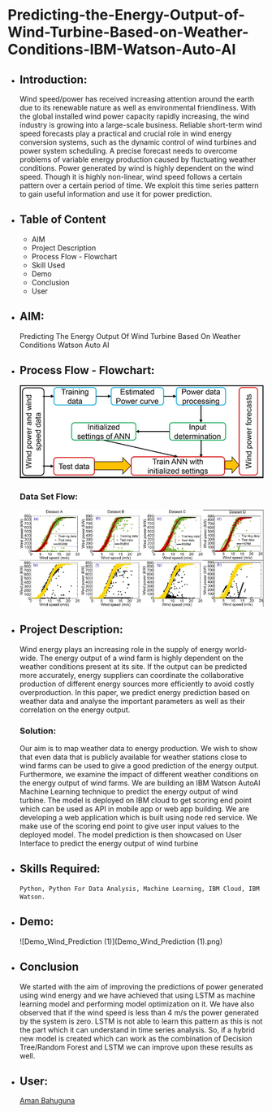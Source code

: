 
# Predicting-the-Energy-Output-of-Wind-Turbine-Based-on-Weather-Conditions-IBM-Watson-Auto-AI

* ## Introduction:
  Wind speed/power has received increasing attention around the earth due to its renewable nature as well as environmental               friendliness. With the global installed wind power capacity rapidly increasing, the wind industry is growing into a large-scale         business. Reliable short-term wind speed forecasts play a practical and crucial role in wind energy conversion systems, such as the     dynamic control of wind turbines and power system scheduling. A precise forecast needs to overcome problems of variable energy         production caused by fluctuating weather conditions. Power generated by wind is highly dependent on the wind speed. Though it is       highly non-linear, wind speed follows a certain pattern over a certain period of time. We exploit this time series pattern to gain     useful information and use it for power prediction.
  
  
* ## Table of Content
    * AIM
    * Project Description 
    * Process Flow - Flowchart
    * Skill Used
    * Demo
    * Conclusion
    * User

* ## AIM:
    Predicting The Energy Output Of Wind Turbine Based On Weather Conditions Watson Auto AI
    
    
* ## Process Flow - Flowchart:
    ![FlowChart_WindPrediction](FlowChart_WindPrediction.png)
    
    
    ### Data Set Flow:
    
    ![Data_Set_FlowChart](Data_Set_FlowChart.png)
      
    
* ## Project Description:
  Wind energy plays an increasing role in the supply of energy world-wide. The energy output of a wind farm is highly dependent on       the weather conditions present at its             site. If the output can be predicted more accurately, energy suppliers can           coordinate the collaborative production of different energy sources more efficiently to avoid           costly overproduction. In       this paper, we predict energy prediction based on weather data and analyse the important parameters as well as their correlation       on the energy output.
    ### Solution:
     Our aim is to map weather data to energy production. We wish to show that even data that is publicly available for weather              stations close to wind farms can be used to give a       good prediction of the energy output. Furthermore, we examine the impact      of different weather conditions on the energy output of wind farms. We are building an IBM Watson         AutoAI Machine Learning      technique to predict the energy output of wind turbine. The model is deployed on IBM cloud to get scoring end point which can be        used as API in mobile     app or web app building. We are developing a web application which is built using node red service. We        make use of the scoring end point to give user input values to the           deployed model. The model prediction is then              showcased on User Interface to predict the energy output of wind turbine
     
    
* ## Skills Required:
      Python, Python For Data Analysis, Machine Learning, IBM Cloud, IBM Watson.
      
      
* ## Demo:
    ![Demo_Wind_Prediction (1)](Demo_Wind_Prediction (1).png)
    
    
* ## Conclusion
  We started with the aim of improving the predictions of power generated using wind energy and we have achieved that using LSTM as       machine learning model and performing model optimization on it. We have also observed that if the wind speed is less than 4 m/s the     power generated by the system is zero. LSTM is not able to learn this pattern as this is not the part which it can understand in time   series analysis. So, if a hybrid new model is created which can work as the combination of Decision Tree/Random Forest and LSTM we     can improve upon these results as well.
  
    
* ## User:
    [Aman Bahuguna](https://github.com/amanbh123)

      
 
